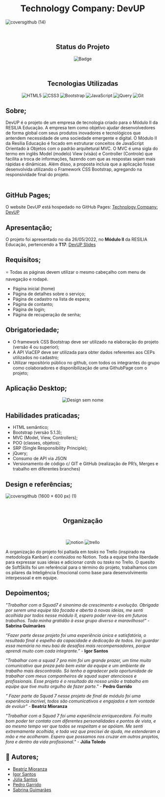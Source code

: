 <h1 align="center">Technology Company: DevUP</h1>

![coversgithub (14)](https://user-images.githubusercontent.com/101408372/170354025-549bcae0-2306-4664-ade4-70fed5848d4b.png)

<br>

<div id="inicio" align=center>
<h2><strong>Status do Projeto</strong></h2>

  ![Badge](https://img.shields.io/website?down_message=em%20andamento&label=STATUS&style=for-the-badge&up_message=conclu%C3%ADdo&url=https%3A%2F%2Fytallobruno.github.io%2FProjetoFinalModulo2%2F)


</div> 

<br>

<h2 align="center"><strong>Tecnologias Utilizadas</strong></h2>

<div align="center">

![HTML5](https://img.shields.io/badge/html5-%23E34F26.svg?style=for-the-badge&logo=html5&logoColor=white)
![CSS3](https://img.shields.io/badge/css3-%231572B6.svg?style=for-the-badge&logo=css3&logoColor=white)
![Bootstrap](https://img.shields.io/badge/bootstrap-%23563D7C.svg?style=for-the-badge&logo=bootstrap&logoColor=white)
![JavaScript](https://img.shields.io/badge/javascript-%23323330.svg?style=for-the-badge&logo=javascript&logoColor=%23F7DF1E)
![jQuery](https://img.shields.io/badge/jquery-%230769AD.svg?style=for-the-badge&logo=jquery&logoColor=white)
![Git](https://img.shields.io/badge/git-%23F05033.svg?style=for-the-badge&logo=git&logoColor=white)

</div>

## **Sobre;** <br>

DevUP é o projeto de um empresa de tecnologia criado para o Módulo II da RESILIA Educação. A empresa tem como objetivo ajudar desenvolvedores de forma global com seus produtos inovadores e tecnológicos que antendem necessidade de uma sociedade emergente e digital. O Módulo II da Resilia Educação é focado em estruturar conceitos de JavaScript Orientado à Objetos com o padrão arquitetural MVC. O MVC é uma sigla do termo em inglês Model (modelo) View (visão) e Controller (Controle) que facilita a troca de informações, fazendo com que as respostas sejam mais rápidas e dinâmicas. Além disso, a proposta incluia que a aplicação fosse desenvolvida utilizando o Framework CSS Bootstrap, agregando na responsividade final do projeto. <br><br>


## **GitHub Pages;** 

O website DevUP está hospedado no GitHub Pages: [Technology Company: DevUP](https://igorsans.github.io/DevUP/index.html)

## **Apresentação;**

O projeto foi apresentado no dia 26/05/2022, no **Módulo II** da RESILIA Educação, pertencendo a **T17**: [DevUP Slides](https://www.canva.com/design/DAFBtjsPkbQ/XvHEAWAFa7SEUSj2DbNReQ/edit)

## **Requisitos;**

⭐ Todas as páginas devem utilizar o mesmo cabeçalho com menu de navegação e rodapé.

- Página inicial (home)
- Página de detalhes sobre o serviço; 
- Página de cadastro na lista de espera; 
- Página de contanto; 
- Página de login; 
- Página de recuperação de senha; 

## **Obrigatoriedade;** 
- O framework CSS Bootstrap deve ser utilizado na elaboração do projeto (versão
4 ou superior);
- A API ViaCEP deve ser utilizada para obter dados referentes aos CEPs utilizados
no cadastro;
- Utilizar repositório público no github, com todos os integrantes do grupo como
colaboradores e disponibilização de uma GithubPage com o projeto;

## **Aplicação Desktop**;  <br>

<div align="center">

![Design sem nome](https://user-images.githubusercontent.com/101408372/170374048-2bbf73fc-9b0c-4e79-a255-71bcd17453a9.gif)

</div>


## **Habilidades praticadas;**
- HTML semântico;
- Bootstrap (versão 5.1.3);
- MVC (Model, View, Controllers);
- POO (classes, objetos);
- SRP (Single Responsibility Principle);
- jQuery;
- Consumo de API via JSON
- Versionamento de código c/ GIT e GitHub (realização de PR’s, Merges e trabalho em diferentes branches)


## **Design e referências;**

![coversgithub (1600 × 600 px) (1)](https://user-images.githubusercontent.com/101408372/170576875-4e967ca1-59ec-4eb8-88c8-e9e3a7eef9f5.gif)


<br>

<div align="center">

<h2><strong>Organização</strong></h2> <br>

![notion](https://img.shields.io/badge/Notion-000000?style=for-the-badge&logo=notion&logoColor=white)
![trello](https://img.shields.io/badge/Trello-0052CC?style=for-the-badge&logo=trello&logoColor=white)
</div>

A organização do projeto foi paltada em *tasks* no Trello (inspirado na metodologia Kanban) e *conteúdos* no Notion. Toda a equipe tinha liberdade para expressar suas ideias e adicionar *cards* ou *tasks* no Trello. O quesito de SoftSkills foi um referêncial para o término do projeto, trabalhamos com os pilares da Inteligência Emocional como base para desenvolvimento interpessoal e em equipe. 

## **Depoimentos;**

*"Trabalhar com a Squad7 é sinonimo de crescimento e evolução. Obrigada por serem uma equipe tão focada e aberta à novas ideias, me senti acolhida por todos nesse módulo II, espero poder reve-los em futuros trabalhos. Toda minha gratidão à esse grupo diverso e maravilhoso!"* - **Sabrina Guimarães**

*“Fazer parte desse projeto foi uma experiência única e satisfatória, o resultado final é espelho da capacidade e dedicação de todos. Irei guardar essa memória no meu baú de desafios mais recompensadores, porque aprendi muito com cada integrante.”*  - **Igor Santos**

*"Trabalhar com a squad 7 pra mim foi um grande prazer, um time muito comunicativo que preza pelo bem estar da equipe e um ambiente de trabalho mais descontraído. Só tenho a agradecer pela oportunidade de trabalhar com meus companheiros de squad super atenciosos e profissionais. Esse projeto é o resultado da nossa união e trabalho em equipe que tive muito orgulho de fazer parte."* - **Pedro Garrido**

*" Fazer parte da Squad 7 nesse projeto de final de módulo foi uma experiência incrível, todos são comunicativos e engajados e tem vontade de evoluir"* - **Beatriz Mioranza**

*"Trabalhar com a Squad 7 foi uma experiência enriquecedora. Foi muito bom poder ter contato com diferentes personalidades e pontos de vista, e ao mesmo tempo ver que todos se respeitam e se apóiam. Me senti extremamente acolhida, e toda vez que precisei de ajuda, me estenderam a mão e me acolheram. Espero que possamos nos cruzar em outros projetos, fora e dentro da vida profissional."* - **Júlia Toledo**

## **💌 Autores**; 

- [Beatriz Mioranza](https://github.com/BeatrizMioranza)
- [Igor Santos](https://github.com/igorsans)
- [Júlia Santos](https://github.com/toledojulia)
- [Pedro Garrido](https://github.com/Garridopedro)
- [Sabrina Guimarães](https://github.com/guimaraesadev)








